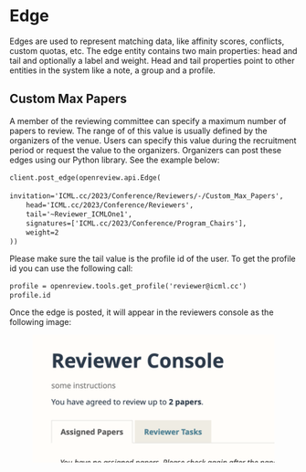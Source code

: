 # Edge

Edges are used to represent matching data, like affinity scores, conflicts, custom quotas, etc. The edge entity contains two main properties: head and tail and optionally a label and weight. Head and tail properties point to other entities in the system like a note, a group and a profile.

## Custom Max Papers

A member of the reviewing committee can specify a maximum number of papers to review. The range of of this value is usually defined by the organizers of the venue. Users can specify this value during the recruitment period or request the value to the organizers. Organizers can post these edges using our Python library. See the example below:

```
client.post_edge(openreview.api.Edge(
    invitation='ICML.cc/2023/Conference/Reviewers/-/Custom_Max_Papers',
    head='ICML.cc/2023/Conference/Reviewers',
    tail='~Reviewer_ICMLOne1',
    signatures=['ICML.cc/2023/Conference/Program_Chairs'],
    weight=2
))
```

Please make sure the tail value is the profile id of the user. To get the profile id you can use the following call:

```
profile = openreview.tools.get_profile('reviewer@icml.cc')
profile.id
```

Once the edge is posted, it will appear in the reviewers console as the following image:

<figure><img src="../../../.gitbook/assets/Screen Shot 2023-01-31 at 11.14.16 AM.png" alt=""><figcaption></figcaption></figure>
